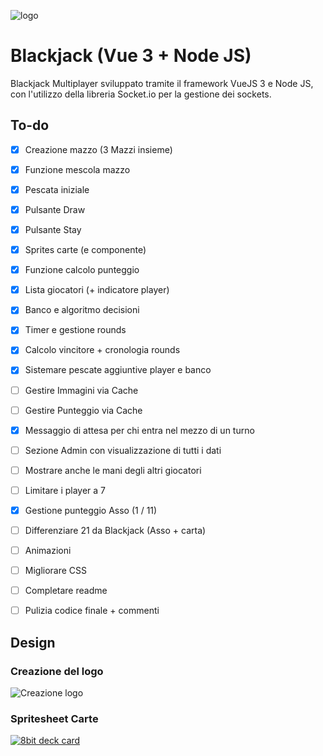 
  ![logo](https://gitlab.istitutocorni.it/mattiaguercia/blackjack/-/raw/main/assets/logo.png)

# Blackjack (Vue 3 + Node JS)

Blackjack Multiplayer sviluppato tramite il framework VueJS 3 e Node JS, con l'utilizzo della libreria Socket.io per la gestione dei sockets.

  

## To-do
- [x] Creazione mazzo (3 Mazzi insieme)
- [x] Funzione mescola mazzo
- [x] Pescata iniziale
- [x] Pulsante Draw
- [x] Pulsante Stay
- [x] Sprites carte (e componente)
- [x] Funzione calcolo punteggio
- [x] Lista giocatori (+ indicatore player)
- [x] Banco e algoritmo decisioni
- [x] Timer e gestione rounds
- [x] Calcolo vincitore + cronologia rounds
- [X] Sistemare pescate aggiuntive player e banco
- [ ] Gestire Immagini via Cache
- [ ] Gestire Punteggio via Cache
- [X] Messaggio di attesa per chi entra nel mezzo di un turno
- [ ] Sezione Admin con visualizzazione di tutti i dati
- [ ] Mostrare anche le mani degli altri giocatori
- [ ] Limitare i player a 7
- [X] Gestione punteggio Asso (1 / 11)
- [ ] Differenziare 21 da Blackjack (Asso + carta)
- [ ] Animazioni
- [ ] Migliorare CSS
- [ ] Completare readme
- [ ] Pulizia codice finale + commenti

  
  

## Design
### Creazione del logo
![Creazione logo](https://gitlab.istitutocorni.it/mattiaguercia/blackjack/-/raw/main/assets/creazione_logo.PNG)
### Spritesheet Carte
[![8bit deck card](https://img.itch.zone/aW1hZ2UvNzE1Mzg3LzM5NjQ5MjYucG5n/794x1000/Q2lPE9.png)](https://drawsgood.itch.io/8bit-deck-card-assets)
